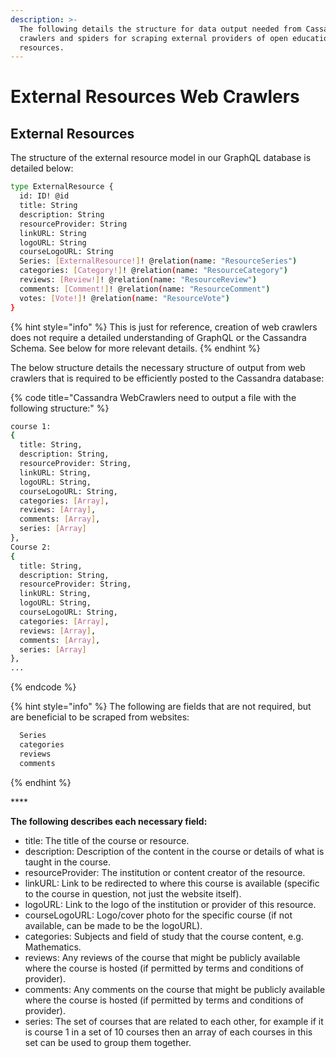 ```yaml
---
description: >-
  The following details the structure for data output needed from Cassandra web
  crawlers and spiders for scraping external providers of open educational
  resources.
---
```


# External Resources Web Crawlers

## External Resources

The structure of the external resource model in our GraphQL database is detailed below:

```bash
type ExternalResource {
  id: ID! @id
  title: String
  description: String
  resourceProvider: String
  linkURL: String
  logoURL: String
  courseLogoURL: String
  Series: [ExternalResource!]! @relation(name: "ResourceSeries")
  categories: [Category!]! @relation(name: "ResourceCategory")
  reviews: [Review!]! @relation(name: "ResourceReview")
  comments: [Comment!]! @relation(name: "ResourceComment")
  votes: [Vote!]! @relation(name: "ResourceVote")
}
```

{% hint style="info" %}
This is just for reference, creation of web crawlers does not require a detailed understanding of GraphQL or the Cassandra Schema. See below for more relevant details.
{% endhint %}



The below structure details the necessary structure of output from web crawlers that is required to be efficiently posted to the Cassandra database:

{% code title="Cassandra WebCrawlers need to output a file with the following structure:" %}
```bash
course 1: 
{
  title: String,
  description: String,
  resourceProvider: String,
  linkURL: String,
  logoURL: String,
  courseLogoURL: String,
  categories: [Array],
  reviews: [Array],
  comments: [Array],
  series: [Array]
},
Course 2:
{
  title: String,
  description: String,
  resourceProvider: String,
  linkURL: String,
  logoURL: String,
  courseLogoURL: String,
  categories: [Array],
  reviews: [Array],
  comments: [Array],
  series: [Array]
},
...
```
{% endcode %}



{% hint style="info" %}
The following are fields that are not required, but are beneficial to be scraped from websites:



```bash
  Series
  categories
  reviews
  comments
```
{% endhint %}

\*\*\*\*

**The following describes each necessary field:**

* title: The title of the course or resource.
* description: Description of the content in the course or details of what is taught in the course.
* resourceProvider: The institution or content creator of the resource.
* linkURL: Link to be redirected to where this course is available \(specific to the course in question, not just the website itself\).
* logoURL: Link to the logo of the institution or provider of this resource.
* courseLogoURL: Logo/cover photo for the specific course \(if not available, can be made to be the logoURL\).
* categories: Subjects and field of study that the course content, e.g. Mathematics.
* reviews: Any reviews of the course that might be publicly available where the course is hosted \(if permitted by terms and conditions of provider\).
* comments: Any comments on the course that might be publicly available where the course is hosted \(if permitted by terms and conditions of provider\).
* series: The set of courses that are related to each other, for example if it is course 1 in a set of 10 courses then an array of each courses in this set can be used to group them together.







